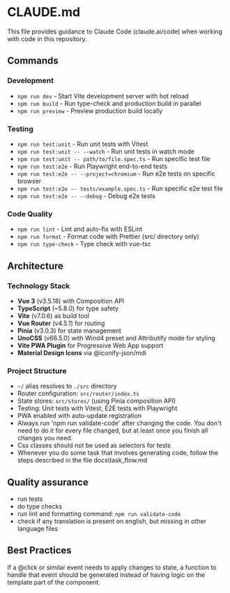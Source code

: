 # CLAUDE.md

This file provides guidance to Claude Code (claude.ai/code) when working with code in this repository.

## Commands

### Development

- `npm run dev` - Start Vite development server with hot reload
- `npm run build` - Run type-check and production build in parallel
- `npm run preview` - Preview production build locally

### Testing

- `npm run test:unit` - Run unit tests with Vitest
- `npm run test:unit -- --watch` - Run unit tests in watch mode
- `npm run test:unit -- path/to/file.spec.ts` - Run specific test file
- `npm run test:e2e` - Run Playwright end-to-end tests
- `npm run test:e2e -- --project=chromium` - Run e2e tests on specific browser
- `npm run test:e2e -- tests/example.spec.ts` - Run specific e2e test file
- `npm run test:e2e -- --debug` - Debug e2e tests

### Code Quality

- `npm run lint` - Lint and auto-fix with ESLint
- `npm run format` - Format code with Prettier (src/ directory only)
- `npm run type-check` - Type check with vue-tsc

## Architecture

### Technology Stack

- **Vue 3** (v3.5.18) with Composition API
- **TypeScript** (~5.8.0) for type safety
- **Vite** (v7.0.6) as build tool
- **Vue Router** (v4.5.1) for routing
- **Pinia** (v3.0.3) for state management
- **UnoCSS** (v66.5.0) with Wind4 preset and Attributify mode for styling
- **Vite PWA Plugin** for Progressive Web App support
- **Material Design Icons** via @iconify-json/mdi

### Project Structure

- `~/` alias resolves to `./src` directory
- Router configuration: `src/router/index.ts`
- State stores: `src/stores/` (using Pinia composition API)
- Testing: Unit tests with Vitest, E2E tests with Playwright
- PWA enabled with auto-update registration
- Always run 'npm run validate-code' after changing the code. You don't need to do it for every file changed, but at least once you finish all changes you need.
- Css classes should not be used as selectors for tests
- Whenever you do some task that involves generating code, follow the steps described in the file docs\task_flow.md

## Quality assurance

- run tests
- do type checks
- run lint and formatting command: `npm run validate-code`
- check if any translation is present on english, but missing in other language files

## Best Practices

If a @click or similar event needs to apply changes to state, a function to handle that event should be generated instead of having logic on the template part of the component.
